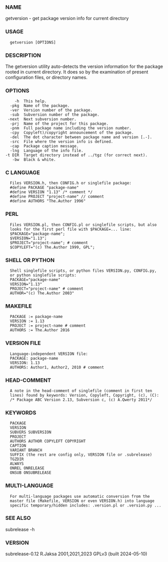 ### NAME
getversion - get package version info for current directory

### USAGE
      getversion [OPTIONS]

### DESCRIPTION
The getversion utility auto-detects the version information for
the package rooted in current directory.  It does so by the
examination of present configuration files, or directory names.

### OPTIONS
        -h  This help.
      -pkg  Name of the package.
      -ver  Version number of the package.
      -sub  Subversion number of the package.
     -next  Next subversion number.
      -prj  Name of the project for this package.
      -pnm  Full package name including the version number.
      -cpy  Copyleft)/copyright announcement of the package.
      -del  The dot character between package name and version [.-].
      -src  File where the version info is defined.
      -cap  Package caption message.
      -lng  Language of the info file.
    -t DIR  Target directory instead of ../tgz (for correct next).
       -bw  Black & white.

### C LANGUAGE
      Files VERSION.h, then CONFIG.h or singlefile package:
      #define PACKAGE "package-name"
      #define VERSION "1.13" /* comment */
      #define PROJECT "project-name" // comment
      #define AUTHORS "The.Author 1996"

### PERL
      Files VERSION.pl, then CONFIG.pl or singlefile scripts, but also
      looks for the first perl file with $PACKAGE=... line:
      $PACKAGE="package-name";
      $VERSION="1.13";
      $PROJECT="project-name"; # comment
      $COPYLEFT="(c) The.Author 1999, GPL";

### SHELL OR PYTHON
      Shell singlefile scripts, or python files VERSION.py, CONFIG.py,
      or python singlefile scripts:
      PACKAGE="package-name"
      VERSION="1.13"
      PROJECT="project-name" # comment
      AUTHOR="(c) The.Author 2003"

### MAKEFILE
      PACKAGE := package-name
      VERSION := 1.13
      PROJECT := project-name # comment
      AUTHORS := The.Author 2016

### VERSION FILE
      Language-independent VERSION file:
      PACKAGE: package-name
      VERSION: 1.13
      AUTHORS: Author1, Author2, 2010 # comment

### HEAD-COMMENT
      A note in the head-comment of singlefile (comment in first ten
      lines) found by keywords: Version, Copyleft, Copyright, (c), (C):
      /* Package ABC Version 2.13, Subversion c, (c) A.Qwerty 2011*/

### KEYWORDS
      PACKAGE
      VERSION
      SUBVERS SUBVERSION
      PROJECT
      AUTHORS AUTHOR COPYLEFT COPYRIGHT
      CAPTION
      VARIANT BRANCH
      SUFFIX (the rest are config only, VERSION file or .subrelease)
      TGZDIR
      ALWAYS
      ONREL ONRELEASE
      ONSUB ONSUBRELEASE

### MULTI-LANGUAGE
      For multi-language packages use automatic conversion from the
      master file (Makefile, VERSION or even VERSION.h) into language
      specific temporary/hidden includes: .version.pl or .version.py ...

### SEE ALSO
subrelease -h

### VERSION
subrelease-0.12 R.Jaksa 2001,2021,2023 GPLv3 (built 2024-05-10)

